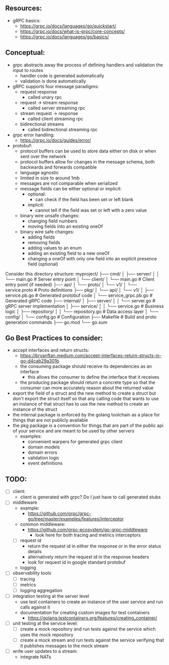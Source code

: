 ## Resources:
- gRPC basics:
    - https://grpc.io/docs/languages/go/quickstart/
    - https://grpc.io/docs/what-is-grpc/core-concepts/
    - https://grpc.io/docs/languages/go/basics/

## Conceptual:
- grpc abstracts away the process of defining handlers and validation the input to routes
    - handler code is generated automatically
    - validation is done automatically
- gRPC supports four message paradigms:
    - request response
        - called unary rpc
    - request -> stream response
        - called server streaming rpc
    - stream request -> response
        - called client streaming rpc
    - bidirectional streams
        - called bidirectional streaming rpc
- grpc error handling:
    - https://grpc.io/docs/guides/error/
- protobuf:
    - protocol buffers can be used to store data either on disk or when sent over the network
    - protocol buffers allow for changes in the message schema, both backwards and forwards compatible
    - language agnostic
    - limited in size to around 1mb
    - messages are not comparable when serialized
    - message fields can be either optional or implicit:
        - optional:
            - can check if the field has been set or left blank
        - implicit:
            - cannot tell if the field was set or left with a zero value
    - binary wire unsafe changes:
        - changing field numbers
        - moving fields into an existing oneOf
    - binary wire safe changes:
        - adding fields
        - removing fields
        - adding values to an enum
        - adding an existing field to a new oneOf
        - changing a oneOf with only one field into an explicit presence field (optional)



Consider this directory structure:
myproject/
├── cmd/
│   ├── server/
│   │   └── main.go          # Server entry point
│   └── client/
│       └── main.go          # Client entry point (if needed)
├── api/
│   └── proto/
│       └── v1/
│           └── service.proto # Proto definitions
├── pkg/
│   └── api/
│       └── v1/
│           ├── service.pb.go       # Generated protobuf code
│           └── service_grpc.pb.go  # Generated gRPC code
├── internal/
│   ├── server/
│   │   └── server.go        # gRPC server implementation
│   ├── service/
│   │   └── service.go       # Business logic
│   ├── repository/
│   │   └── repository.go    # Data access layer
│   └── config/
│       └── config.go        # Configuration
├── Makefile                  # Build and proto generation commands
├── go.mod
└── go.sum


## Go Best Practices to consider:
- accept interfaces and return structs:
    - https://bryanftan.medium.com/accept-interfaces-return-structs-in-go-d4cab29a301b
    - the consuming package should receive its dependencies as an interface
        - this allows the consumer to define the interface that it receives
    - the producing package should return a concrete type so that the consumer 
      can more accurately reason about the returned value
- export the field of a struct and the new method to create a struct but don't
  export the struct itself so that any calling code that wants to use an instance
  of that struct has to use the new method to create an instance of the struct
- the internal package is enforced by the golang toolchain as a place for things 
  that are not publicly available
- the pkg package is a convention for things that are part of the public api of your
  service and are meant to be used by other servers
    - examples:
        - convenient warpers for generated grpc client
        - domain models
        - domain errors
        - validation logic
        - event definitions

## TODO:
- [ ] client:
    - client is generated with grpc? Do I just have to call generated stubs
- [ ] middleware
    - example:
        - https://github.com/grpc/grpc-go/tree/master/examples/features/interceptor
    - common middleware:
        - https://github.com/grpc-ecosystem/go-grpc-middleware
            - look here for both tracing and metrics interceptors
    - [ ] request id
        - return the request id in either the response or in the error status details
        - alternatively return the request id in the response headers
        - look for request id in google standard protobuf
    - logging
- [ ] observability tools
    - [ ] tracing
    - [ ] metrics
    - [ ] logging aggregation
- [ ] integration testing at the server level
    - use test containers to create an instance of the user service and run calls against it
    - documentation for creating custom images for test containers
        - https://golang.testcontainers.org/features/creating_container/
- [ ] unit testing at the service level:
    - [ ] create a mock repository and run tests against the service which uses the mock repository
    - [ ] create a mock stream and run tests against the service verifying that it publishes messages to the mock stream
- [ ] write user updates to a stream:
    - integrate NATs